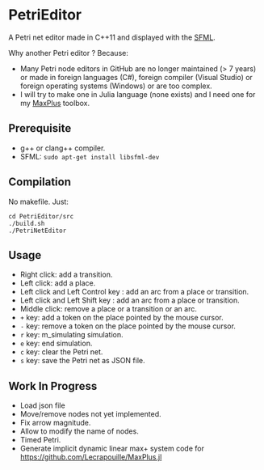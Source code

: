 # PetriEditor

A Petri net editor made in C++11 and displayed with the [SFML](https://www.sfml-dev.org/index-fr.php).

Why another Petri editor ? Because:
- Many Petri node editors in GitHub are no longer maintained (> 7 years) or made in foreign languages (C#), foreign compiler (Visual Studio) or foreign operating systems (Windows) or are too complex.
- I will try to make one in Julia language (none exists) and I need one for my [MaxPlus](https://github.com/Lecrapouille/MaxPlus.jl) toolbox.

## Prerequisite

- g++ or clang++ compiler.
- SFML: `sudo apt-get install libsfml-dev`

## Compilation

No makefile. Just:

```
cd PetriEditor/src
./build.sh
./PetriNetEditor
```

## Usage

- Right click: add a transition.
- Left click: add a place.
- Left click and Left Control key : add an arc from a place or transition.
- Left click and Left Shift key : add an arc from a place or transition.
- Middle click: remove a place or a transition or an arc.
- `+` key: add a token on the place pointed by the mouse cursor.
- `-` key: remove a token on the place pointed by the mouse cursor.
- `r` key: m_simulating simulation.
- `e` key: end simulation.
- `c` key: clear the Petri net.
- `s` key: save the Petri net as JSON file.

## Work In Progress

- Load json file
- Move/remove nodes not yet implemented.
- Fix arrow magnitude.
- Allow to modify the name of nodes.
- Timed Petri.
- Generate implicit dynamic linear max+ system code for https://github.com/Lecrapouille/MaxPlus.jl
